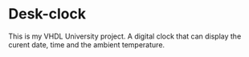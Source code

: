 # Desk-clock
This is my VHDL University project. A digital clock that can display the curent date, time and the ambient temperature.
